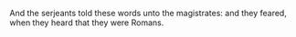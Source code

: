 And the serjeants told these words unto the magistrates: and they feared, when they heard that they were Romans.
